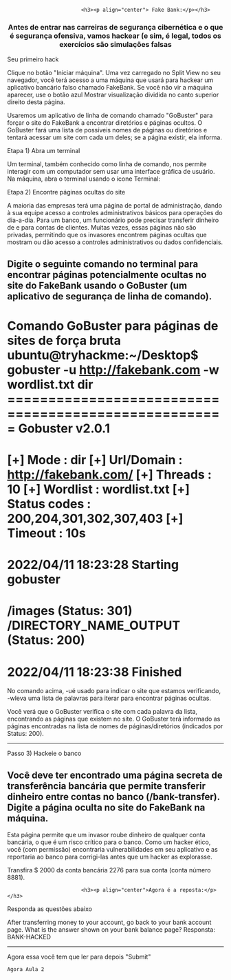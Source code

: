                            <h3><p align="center"> Fake Bank:</p></h3> 


<h3><p align="center">Antes de entrar nas carreiras de segurança cibernética e o que é segurança ofensiva, vamos hackear (e sim, é  legal,  todos os exercícios são simulações falsas </p></h3>

Seu primeiro hack

Clique no botão "Iniciar máquina". Uma vez carregado no Split View no seu navegador, você terá acesso a uma máquina que usará para hackear um aplicativo bancário falso chamado FakeBank. Se você não vir a máquina aparecer, use o botão azul Mostrar visualização dividida no canto superior direito desta página.

Usaremos um aplicativo de linha de comando chamado "GoBuster" para forçar o site do FakeBank a encontrar diretórios e páginas ocultos. O GoBuster fará uma lista de possíveis nomes de páginas ou diretórios e tentará acessar um site com cada um deles; se a página existir, ela informa.

Etapa 1) Abra um terminal

Um terminal, também conhecido como linha de comando, nos permite interagir com um computador sem usar uma interface gráfica de usuário. Na máquina, abra o terminal usando o ícone Terminal:  

Etapa 2) Encontre páginas ocultas do site

A maioria das empresas terá uma página de portal de administração, dando à sua equipe acesso a controles administrativos básicos para operações do dia-a-dia. Para um banco, um funcionário pode precisar transferir dinheiro de e para contas de clientes. Muitas vezes, essas páginas não são privadas, permitindo que os invasores encontrem páginas ocultas que mostram ou dão acesso a controles administrativos ou dados confidenciais.

Digite o seguinte comando no terminal para encontrar páginas potencialmente ocultas no site do FakeBank usando o GoBuster (um aplicativo de segurança de linha de comando).
-------------------

Comando GoBuster para páginas de sites de força bruta
ubuntu@tryhackme:~/Desktop$ gobuster -u http://fakebank.com -w wordlist.txt dir  =====================================================
Gobuster v2.0.1
=====================================================
[+] Mode         : dir
[+] Url/Domain   : http://fakebank.com/
[+] Threads      : 10
[+] Wordlist     : wordlist.txt
[+] Status codes : 200,204,301,302,307,403
[+] Timeout      : 10s
=====================================================
2022/04/11 18:23:28 Starting gobuster
=====================================================
/images (Status: 301)
/DIRECTORY_NAME_OUTPUT (Status: 200)
=====================================================
2022/04/11 18:23:38 Finished
=====================================================

No comando acima, -ué usado para indicar o site que estamos verificando, -wleva uma lista de palavras para iterar para encontrar páginas ocultas.

Você verá que o GoBuster verifica o site com cada palavra da lista, encontrando as páginas que existem no site. O GoBuster terá informado as páginas encontradas na lista de nomes de páginas/diretórios (indicados por Status: 200).

----------------
Passo 3) Hackeie o banco

Você deve ter encontrado uma página secreta de transferência bancária que permite transferir dinheiro entre contas no banco (/bank-transfer). Digite a página oculta no site do FakeBank na máquina.
---------------------

Esta página permite que um invasor roube dinheiro de qualquer conta bancária, o que é um risco crítico para o banco. Como um hacker ético, você (com permissão) encontraria vulnerabilidades em seu aplicativo e as reportaria ao banco para corrigi-las antes que um hacker as explorasse.

Transfira $ 2000 da conta bancária 2276 para sua conta (conta número 8881).


                            <h3><p align="center">Agora é a reposta:</p></h3> 
   
 Responda as questões abaixo
 
After transferring money to your account, go back to your bank account page. What is the answer shown on your bank balance page?
Responsta: BANK-HACKED

-----------------------------------------------------------
Agora essa você tem que ler para depois "Submit" 

```
Agora Aula 2
```
